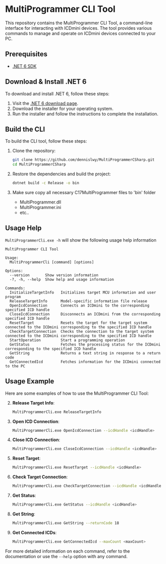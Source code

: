 # MultiProgrammer CLI Tool

This repository contains the MultiProgrammer CLI Tool, a command-line interface for interacting with ICDmini devices. The tool provides various commands to manage and operate on ICDmini devices connected to your PC.

## Prerequisites

- [.NET 6 SDK](https://dotnet.microsoft.com/download/dotnet/6.0)

## Download & Install .NET 6

To download and install .NET 6, follow these steps:

1. Visit the [.NET 6 download page](https://dotnet.microsoft.com/download/dotnet/6.0).
2. Download the installer for your operating system.
3. Run the installer and follow the instructions to complete the installation.

## Build the CLI

To build the CLI tool, follow these steps:

1. Clone the repository:
    ```sh
    git clone https://github.com/dennislwy/MultiProgrammerCSharp.git
    cd MultiProgrammerCSharp
    ```

2. Restore the dependencies and build the project:
    ```sh
    dotnet build -c Release -o bin
    ```

3. Make sure copy all necessary C17MultiProgrammer files to 'bin' folder
    - MultiProgrammer.dll
    - MultiProgrammer.ini
    - etc..

## Usage Help
`MultiProgrammerCli.exe -h` will show the following usage help information

```
MultiProgrammer CLI Tool

Usage:
  MultiProgrammerCli [command] [options]

Options:
  --version       Show version information
  -?, -h, --help  Show help and usage information

Commands:
  InitializeTargetInfo   Initializes target MCU information and user program
  ReleaseTargetInfo      Model-specific information file release
  OpenIcdConnection      Connects an ICDmini to the corresponding specified ICD handle
  CloseIcdConnection     Disconnects an ICDmini from the corresponding specified ICD handle
  ResetTarget            Resets the target for the target system connected to the ICDmini corresponding to the specified ICD handle
  CheckTargetConnection  Checks the connection to the target system connected to the ICDmini corresponding to the specified ICD handle
  StartOperation         Start a programming operation
  GetStatus              Fetches the processing status for the ICDmini corresponding to the specified ICD handle
  GetString              Returns a text string in response to a return code
  GetConnectedIcd        Fetches information for the ICDmini connected to the PC
```

## Usage Example

Here are some examples of how to use the MultiProgrammer CLI Tool:

<!-- 1. **Initialize Target Info**:
    ```sh
    MultiProgrammerCli.exe InitializeTargetInfo --targetInfo <targetInfo> --userInfo <userInfo>
    ``` -->

2. **Release Target Info**:
    ```sh
   MultiProgrammerCli.exe ReleaseTargetInfo
    ```

3. **Open ICD Connection**:
    ```sh
    MultiProgrammerCli.exe OpenIcdConnection --icdHandle <icdHandle>
    ```

4. **Close ICD Connection**:
    ```sh
    MultiProgrammerCli.exe CloseIcdConnection --icdHandle <icdHandle>
    ```

5. **Reset Target**:
    ```sh
    MultiProgrammerCli.exe ResetTarget --icdHandle <icdHandle>
    ```

6. **Check Target Connection**:
    ```sh
    MultiProgrammerCli.exe CheckTargetConnection --icdHandle <icdHandle>
    ```

7. **Get Status**:
    ```sh
    MultiProgrammerCli.exe GetStatus --icdHandle <icdHandle>
    ```

8. **Get String**:
    ```sh
    MultiProgrammerCli.exe GetString --returnCode 18
    ```

9. **Get Connected ICDs**:
    ```sh
    MultiProgrammerCli.exe GetConnectedIcd --maxCount <maxCount>
    ```

For more detailed information on each command, refer to the documentation or use the `--help` option with any command.
